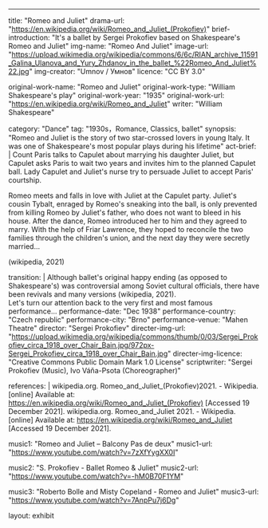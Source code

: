 ---
title: "Romeo and Juliet"
drama-url: "https://en.wikipedia.org/wiki/Romeo_and_Juliet_(Prokofiev)"
brief-introduction: "It's a ballet by Sergei Prokofiev based on Shakespeare's Romeo and Juliet"
img-name: "Romeo And Juliet"
image-url: "https://upload.wikimedia.org/wikipedia/commons/6/6c/RIAN_archive_11591_Galina_Ulanova_and_Yury_Zhdanov_in_the_ballet_%22Romeo_And_Juliet%22.jpg"
img-creator: "Umnov / Умнов"
licence: "CC BY 3.0"

original-work-name: "Romeo and Juliet"
original-work-type: "William Shakespeare's play"
original-work-year: "1935"
original-work-url: "https://en.wikipedia.org/wiki/Romeo_and_Juliet"
writer: "William Shakespeare"

category: "Dance"
tag: "1930s，Romance, Classics, ballet"
synopsis: "Romeo and Juliet is the story of two star-crossed lovers in young Italy. It was one of Shakespeare's most popular plays during his lifetime"
act-brief: |
  Count Paris talks to Capulet about marrying his daughter Juliet, but Capulet asks Paris to wait two years and invites him to the planned Capulet ball. Lady Capulet and Juliet's nurse try to persuade Juliet to accept Paris' courtship.    

  Romeo meets and falls in love with Juliet at the Capulet party. Juliet's cousin Tybalt, enraged by Romeo's sneaking into the ball, is only prevented from killing Romeo by Juliet's father, who does not want to bleed in his house. After the dance, Romeo introduced her to him and they agreed to marry. With the help of Friar Lawrence, they hoped to reconcile the two families through the children's union, and the next day they were secretly married...    

  (wikipedia, 2021) 

transition: |
  Although ballet's original happy ending (as opposed to Shakespeare's) was controversial among Soviet cultural officials, there have been revivals and many versions (wikipedia, 2021).    
  Let's turn our attention back to the very first and most famous performance...
performance-date: "Dec 1938"
performance-country: "Czech republic"
performance-city: "Brno"
performance-venue: "Mahen Theatre"
director: "Sergei Prokofiev"
directer-img-url: "https://upload.wikimedia.org/wikipedia/commons/thumb/0/03/Sergei_Prokofiev_circa_1918_over_Chair_Bain.jpg/972px-Sergei_Prokofiev_circa_1918_over_Chair_Bain.jpg"
directer-img-licence: "Creative Commons Public Domain Mark 1.0 License"
scriptwriter: "Sergei Prokofiev (Music), Ivo Váňa-Psota (Choreographer)"

references: |
  wikipedia.org. Romeo_and_Juliet_(Prokofiev)2021.  - Wikipedia. [online] Available at: <https://en.wikipedia.org/wiki/Romeo_and_Juliet_(Prokofiev)> [Accessed 19 December 2021].
  wikipedia.org. Romeo_and_Juliet 2021.  - Wikipedia. [online] Available at: <https://en.wikipedia.org/wiki/Romeo_and_Juliet> [Accessed 19 December 2021].

music1: "Romeo and Juliet – Balcony Pas de deux"
music1-url: "https://www.youtube.com/watch?v=7zXfYygXX0I"

music2: "S. Prokofiev - Ballet Romeo & Juliet"
music2-url: "https://www.youtube.com/watch?v=-hM0B70F1YM"

music3: "Roberto Bolle and Misty Copeland - Romeo and Juliet"
music3-url: "https://www.youtube.com/watch?v=7AnpPu7j6Dg"

layout: exhibit

